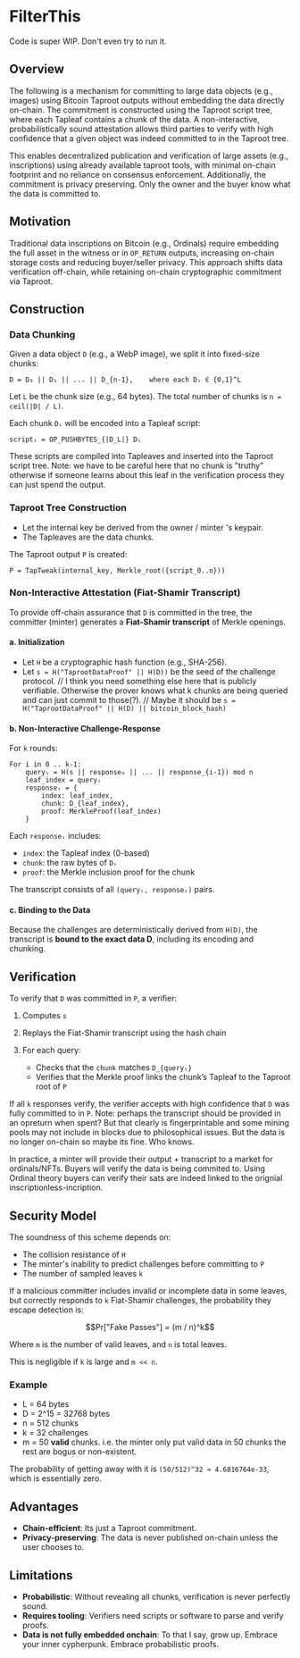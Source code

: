 # FilterThis

Code is super WIP. Don't even try to run it.

## Overview

The following is a mechanism for committing to large data objects (e.g., images) using Bitcoin Taproot outputs without embedding the data directly on-chain. The commitment is constructed using the Taproot script tree, where each Tapleaf contains a chunk of the data. A non-interactive, probabilistically sound attestation allows third parties to verify with high confidence that a given object was indeed committed to in the Taproot tree.

This enables decentralized publication and verification of large assets (e.g., inscriptions) using already available taproot tools, with minimal on-chain footprint and no reliance on consensus enforcement. Additionally, the commitment is privacy preserving. Only the owner and the buyer know what the data is committed to.

## Motivation

Traditional data inscriptions on Bitcoin (e.g., Ordinals) require embedding the full asset in the witness or in `OP_RETURN` outputs, increasing on-chain storage costs and reducing buyer/seller privacy. This approach shifts data verification off-chain, while retaining on-chain cryptographic commitment via Taproot.


## Construction

### Data Chunking

Given a data object `D` (e.g., a WebP image), we split it into fixed-size chunks:

```
D = D₀ || D₁ || ... || D_{n-1},    where each Dᵢ ∈ {0,1}^L
```

Let `L` be the chunk size (e.g., 64 bytes). The total number of chunks is `n = ceil(|D| / L)`.

Each chunk `Dᵢ` will be encoded into a Tapleaf script:

```
scriptᵢ = OP_PUSHBYTES_{|D_L|} Dᵢ
```

These scripts are compiled into Tapleaves and inserted into the Taproot script tree.
Note: we have to be careful here that no chunk is "truthy" otherwise if someone learns about this leaf in the verification process they can just spend the output.

### Taproot Tree Construction

* Let the internal key be derived from the owner / minter 's keypair.
* The Tapleaves are the data chunks.

The Taproot output `P` is created:

```
P = TapTweak(internal_key, Merkle_root({script_0..n}))
```

### Non-Interactive Attestation (Fiat-Shamir Transcript)

To provide off-chain assurance that `D` is committed in the tree, the committer (minter) generates a **Fiat-Shamir transcript** of Merkle openings.

#### a. Initialization

* Let `H` be a cryptographic hash function (e.g., SHA-256).
* Let `s = H("TaprootDataProof" || H(D))` be the seed of the challenge protocol. 
// I think you need something else here that is publicly verifiable. Otherwise the prover knows what k chunks are being queried and can just commit to those(?). 
// Maybe it should be `s = H("TaprootDataProof" || H(D) || bitcoin_block_hash)`

#### b. Non-Interactive Challenge-Response

For `k` rounds:

```
For i in 0 .. k-1:
    queryᵢ = H(s || response₀ || ... || response_{i-1}) mod n
    leaf_index = queryᵢ
    responseᵢ = {
        index: leaf_index,
        chunk: D_{leaf_index},
        proof: MerkleProof(leaf_index)
    }
```

Each `responseᵢ` includes:

* `index`: the Tapleaf index (0-based)
* `chunk`: the raw bytes of `Dᵢ`
* `proof`: the Merkle inclusion proof for the chunk

The transcript consists of all `(queryᵢ, responseᵢ)` pairs.

#### c. Binding to the Data

Because the challenges are deterministically derived from `H(D)`, the transcript is **bound to the exact data D**, including its encoding and chunking.

## Verification

To verify that `D` was committed in `P`, a verifier:

1. Computes `s`
2. Replays the Fiat-Shamir transcript using the hash chain
3. For each query:

   * Checks that the `chunk` matches `D_{queryᵢ}`
   * Verifies that the Merkle proof links the chunk’s Tapleaf to the Taproot root of `P`

If all `k` responses verify, the verifier accepts with high confidence that `D` was fully committed to in `P`.
Note: perhaps the transcript should be provided in an opreturn when spent? But that clearly is fingerprintable and some mining pools may not include in blocks due to philosophical issues. But the data is no longer on-chain so maybe its fine. Who knows. 

In practice, a minter will provide their output + transcript to a market for ordinals/NFTs. Buyers will verify the data is being commited to. Using Ordinal theory buyers can verify their sats are indeed linked to the orignial inscriptionless-incription.


## Security Model

The soundness of this scheme depends on:

* The collision resistance of `H`
* The minter's inability to predict challenges before committing to `P`
* The number of sampled leaves `k`

If a malicious committer includes invalid or incomplete data in some leaves, but correctly responds to `k` Fiat-Shamir challenges, the probability they escape detection is:

```math
Pr["Fake Passes"] = (m / n)^k
```

Where `m` is the number of valid leaves, and `n` is total leaves.

This is negligible if `k` is large and `m << n`.

### Example

* L = 64 bytes
* D = 2^15 = 32768 bytes
* n = 512 chunks
* k = 32 challenges
* m = 50 **valid** chunks. i.e. the minter only put valid data in 50 chunks the rest are bogus or non-existent.

The probability of getting away with it is `(50/512)^32 ≈ 4.6816764e-33`, which is essentially zero.

## Advantages

* **Chain-efficient**: Its just a Taproot commitment.
* **Privacy-preserving**: The data is never published on-chain unless the user chooses to.

## Limitations

* **Probabilistic**: Without revealing all chunks, verification is never perfectly sound.
* **Requires tooling**: Verifiers need scripts or software to parse and verify proofs.
* **Data is not fully embedded onchain**: To that I say, grow up. Embrace your inner cypherpunk. Embrace probabilistic proofs.
